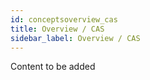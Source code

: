 ```yaml
---
id: conceptsoverview_cas
title: Overview / CAS
sidebar_label: Overview / CAS
---
```


Content to be added
